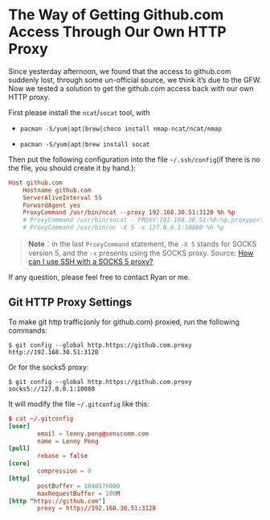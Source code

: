 # The Way of Getting Github.com Access Through Our Own HTTP Proxy

Since yesterday afternoon, we found that the access to github.com suddenly lost, through some un-official source, we think it’s due to the GFW. Now we tested a solution to get the github.com access back with our own HTTP proxy.

First please install the `ncat`/`socat` tool, with 

- `pacman -S/yum|apt|brew|choco install nmap-ncat/ncat/nmap`

- `pacman -S/yum|apt|brew install socat`

Then put the following configuration into the file `~/.ssh/config`(if there is no the file, you should create it by hand.):

```conf
Host github.com
	Hostname github.com
	ServerAliveInterval 55
	ForwardAgent yes
	ProxyCommand /usr/bin/ncat --proxy 192.168.30.51:3128 %h %p
    # ProxyCommand /usr/bin/socat - PROXY:192.168.30.51:%h:%p,proxyport=3128
    # ProxyCommand /usr/bin/nc -X 5 -x 127.0.0.1:10080 %h %p
```

> **Note**：in the last `ProxyCommand` statement, the `-X 5` stands for SOCKS version 5, and the `-x` presents using the SOCKS proxy. Source: [How can I use SSH with a SOCKS 5 proxy?](https://superuser.com/a/454211)

If any question, please feel free to contact Ryan or me.

## Git HTTP Proxy Settings 

To make git http traffic(only for github.com) proxied, run the following commands:

```console
$ git config --global http.https://github.com.proxy http://192.168.30.51:3128
```

Or for the socks5 proxy:

```console
$ git config --global http.https://github.com.proxy socks5://127.0.0.1:10080
```

It will modify the file `~/.gitconfig` like this:

```conf
$ cat ~/.gitconfig                                                                        lennyp@vm-manjaro
[user]
        email = lenny.peng@senscomm.com
        name = Lenny Peng
[pull]
        rebase = false
[core]
        compression = 0
[http]
        postBuffer = 1048576000
        maxRequestBuffer = 100M
[http "https://github.com"]
        proxy = http://192.168.30.51:3128
```

